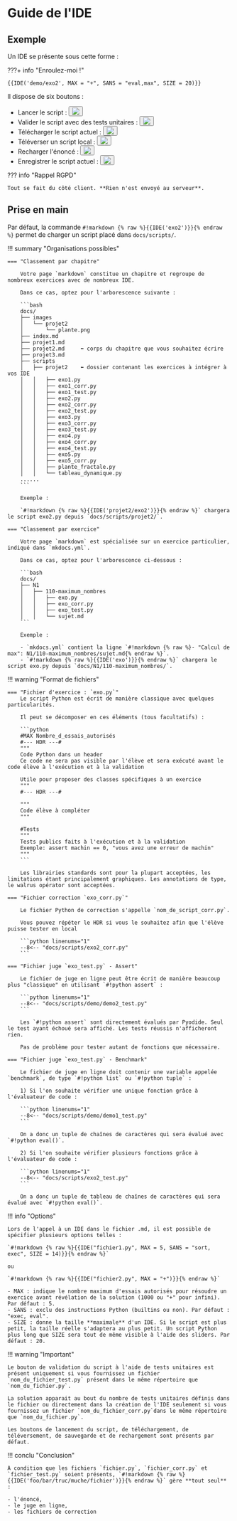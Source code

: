 # Guide de l'IDE

## Exemple

Un IDE se présente sous cette forme :

???+ info "Enroulez-moi !"

    {{IDE('demo/exo2', MAX = "+", SANS = "eval,max", SIZE = 20)}}

Il dispose de six boutons :
<div class="py_mk_ide">
<ul>
<li> Lancer le script : <button class="tooltip"><img src="../pyodide-mkdocs/icons8-play-64.png"></button></li>
<li> Valider le script avec des tests unitaires : <button class="tooltip"><img src="../pyodide-mkdocs/icons8-check-64.png"></button></li>
<li> Télécharger le script actuel : <button class="tooltip"><img src="../pyodide-mkdocs/icons8-download-64.png"></button></li>
<li> Téléverser un script local : <button class="tooltip"><img src="../pyodide-mkdocs/icons8-upload-64.png"></button></li>
<li> Recharger l'énoncé : <button class="tooltip"><img src="../pyodide-mkdocs/icons8-restart-64.png"></button></li>
<li> Enregistrer le script actuel : <button class="tooltip"><img src="../pyodide-mkdocs/icons8-save-64.png"></button></li>
</ul>
</div>

??? info "Rappel RGPD"

    Tout se fait du côté client. **Rien n'est envoyé au serveur**.

## Prise en main

Par défaut, la commande `#!markdown {% raw %}{{IDE('exo2')}}{% endraw %}` permet de charger un script placé dans `docs/scripts/`.

!!! summary "Organisations possibles"

    === "Classement par chapitre"
    
        Votre page `markdown` constitue un chapitre et regroupe de nombreux exercices avec de nombreux IDE. 
        
        Dans ce cas, optez pour l'arborescence suivante :

        ```bash
        docs/
        ├── images
        │   └── projet2
        │       └── plante.png
        ├── index.md
        ├── projet1.md
        ├── projet2.md     ⬅︎ corps du chapitre que vous souhaitez écrire
        ├── projet3.md
        ├── scripts
        │   ├── projet2    ⬅︎ dossier contenant les exercices à intégrer à vos IDE
        │   │   ├── exo1.py
        │   │   ├── exo1_corr.py
        │   │   ├── exo1_test.py
        │   │   ├── exo2.py
        │   │   ├── exo2_corr.py
        │   │   ├── exo2_test.py
        │   │   ├── exo3.py
        │   │   ├── exo3_corr.py
        │   │   ├── exo3_test.py
        │   │   ├── exo4.py
        │   │   ├── exo4_corr.py
        │   │   ├── exo4_test.py
        │   │   ├── exo5.py
        │   │   ├── exo5_corr.py
        │   │   ├── plante_fractale.py
        │   │   └── tableau_dynamique.py
        ......
        ```
        
        Exemple : 
        
        `#!markdown {% raw %}{{IDE('projet2/exo2')}}{% endraw %}` chargera le script exo2.py depuis `docs/scripts/projet2/`.

    === "Classement par exercice" 
    
        Votre page `markdown` est spécialisée sur un exercice particulier, indiqué dans `mkdocs.yml`. 
        
        Dans ce cas, optez pour l'arborescence ci-dessous :

        ```bash
        docs/
        ├── N1
        │   ├── 110-maximum_nombres
        │   │   ├── exo.py
        │   │   ├── exo_corr.py
        │   │   ├── exo_test.py
        │   │   └── sujet.md
        ```

        Exemple : 
        
        - `mkdocs.yml` contient la ligne `#!markdown {% raw %}- "Calcul de max": N1/110-maximum_nombres/sujet.md{% endraw %}`. 
        - `#!markdown {% raw %}{{IDE('exo')}}{% endraw %}` chargera le script exo.py depuis `docs/N1/110-maximum_nombres/`.

!!! warning "Format de fichiers"

    === "Fichier d'exercice : `exo.py`"
        Le script Python est écrit de manière classique avec quelques particularités. 

        Il peut se décomposer en ces éléments (tous facultatifs) :

        ```python
        #MAX Nombre_d_essais_autorisés
        #--- HDR ---#
        """
        Code Python dans un header
        Ce code ne sera pas visible par l'élève et sera exécuté avant le code élève à l'exécution et à la validation
        
        Utile pour proposer des classes spécifiques à un exercice
        """
        #--- HDR ---#

        """
        Code élève à compléter
        """

        #Tests
        """
        Tests publics faits à l'exécution et à la validation
        Exemple: assert machin == 0, "vous avez une erreur de machin"
        """
        ```
        
        Les librairies standards sont pour la plupart acceptées, les limitations étant principalement graphiques. Les annotations de type, le walrus opérator sont acceptées.

    === "Fichier correction `exo_corr.py`"

        Le fichier Python de correction s'appelle `nom_de_script_corr.py`. 

        Vous pouvez répéter le HDR si vous le souhaitez afin que l'élève puisse tester en local

        ```python linenums="1"
        --8<-- "docs/scripts/exo2_corr.py"
        ```

    === "Fichier juge `exo_test.py` - Assert"

        Le fichier de juge en ligne peut être écrit de manière beaucoup plus "classique" en utilisant `#!python assert` :

        ```python linenums="1"
        --8<-- "docs/scripts/demo/demo2_test.py"
        ```
        
        Les `#!python assert` sont directement évalués par Pyodide. Seul le test ayant échoué sera affiché. Les tests réussis n'afficheront rien.
        
        Pas de problème pour tester autant de fonctions que nécessaire.

    === "Fichier juge `exo_test.py` - Benchmark"

        Le fichier de juge en ligne doit contenir une variable appelée `benchmark`, de type `#!python list` ou `#!python tuple` :

        1) Si l'on souhaite vérifier une unique fonction grâce à l'évaluateur de code :

        ```python linenums="1"
        --8<-- "docs/scripts/demo/demo1_test.py"
        ```
        
        On a donc un tuple de chaînes de caractères qui sera évalué avec `#!python eval()`. 
 
        2) Si l'on souhaite vérifier plusieurs fonctions grâce à l'évaluateur de code :
   
        ```python linenums="1"
        --8<-- "docs/scripts/exo2_test.py"
        ```

        On a donc un tuple de tableau de chaînes de caractères qui sera évalué avec `#!python eval()`. 

!!! info "Options"

    Lors de l'appel à un IDE dans le fichier .md, il est possible de spécifier plusieurs options telles :
    
    `#!markdown {% raw %}{{IDE("fichier1.py", MAX = 5, SANS = "sort, exec", SIZE = 14)}}{% endraw %}`

    ou

    `#!markdown {% raw %}{{IDE("fichier2.py", MAX = "+")}}{% endraw %}`

    - MAX : indique le nombre maximum d'essais autorisés pour résoudre un exercice avant révélation de la solution (1000 ou "+" pour infini). Par défaut : 5.
    - SANS : exclu des instructions Python (builtins ou non). Par défaut : "exec, eval".
    - SIZE : donne la taille **maximale** d'un IDE. Si le script est plus petit, la taille réelle s'adaptera au plus petit. Un script Python plus long que SIZE sera tout de même visible à l'aide des sliders. Par défaut : 20.

!!! warning "Important"

    Le bouton de validation du script à l'aide de tests unitaires est présent uniquement si vous fournissez un fichier `nom_du_fichier_test.py` présent dans le même répertoire que `nom_du_fichier.py`.

    La solution apparait au bout du nombre de tests unitaires définis dans le fichier ou directement dans la création de l'IDE seulement si vous fournissez un fichier `nom_du_fichier_corr.py`dans le même répertoire que `nom_du_fichier.py`.

    Les boutons de lancement du script, de téléchargement, de téléversement, de sauvegarde et de rechargement sont présents par défaut.

!!! conclu "Conclusion"

    À condition que les fichiers `fichier.py`, `fichier_corr.py` et `fichier_test.py` soient présents, `#!markdown {% raw %}{{IDE('foo/bar/truc/muche/fichier')}}{% endraw %}` gère **tout seul** :

    - l'énoncé, 
    - le juge en ligne, 
    - les fichiers de correction


<!-- !!! info "Exercices sur la longueur d'un tableau"

    === "Exercice 1"
        Complétez la fonction `longueur` afin que celle-ci renvoie la taille d'un tableau L.
        
        {{IDE('demo/demo1')}}


    === "Exercice 2"
        Complétez la fonction `longueur_ajout` afin que celle-ci renvoie la taille de deux tableaux T1 et T2.
        {{IDE('demo/demo2')}}

    === "Exercice 3"
        On découpe une phrase à l'aide de l'instruction [split](https://docs.python.org/fr/3/library/stdtypes.html#str.split "Instruction split en Python").

        Complétez la fonction `nombre_mots` afin que celle-ci renvoie le nombre de mots séparé par un espace d'une phrase `phrase`.
        {{IDEv('demo/demo3')}}

On peut bien sur enrouler tout cela... -->



<!--
??? info "Exercices sur la longueur d'un tableau"

    === "Exercice 1"
        Complétez la fonction `longueur` afin que celle-ci renvoie la taille d'un tableau L.
    
        {{IDE('demo/demo1')}}
        
    === "Exercice 2"
        Complétez la fonction `longueur_ajout` afin que celle-ci renvoie la taille de deux tableaux T1 et T2.
        {{IDE('demo/demo2')}}

    === "Exercice 3"
        On découpe une phrase à l'aide de l'instruction [split](https://docs.python.org/fr/3/library/stdtypes.html#str.split "Instruction split en Python").

        Complétez la fonction `nombre_mots` afin que celle-ci renvoie le nombre de mots séparé par un espace d'une phrase `phrase`.
        {{IDEv('demo/demo3')}}


## Technique !

_Pour l'instant, j'ai la grosse flemme d'écrire cette section._

En quelques mots, on crée deux `#!html div` désigné par un numéro auto-incrémenté : 

- `#!html <div id="editor_6">` crée la partie éditeur de texte. Ce `#!html div` est converti en éditeur grâce à l'[éditeur ACE](https://ace.c9.io "ACE Editor") ;
- `#!html <div id="term_editor_6">` crée la partie Terminal. Le Terminal n'est créé qu'au moment de la validation du script ou du juge en ligne. Il est créé grâce au plugin Terminal de jQuery par converstion du `#!html div` (voir section Guide du Terminal).


<!-- ??? info "Patience, patience"

    Le guide du IDE arrive bientôt.
 -->
